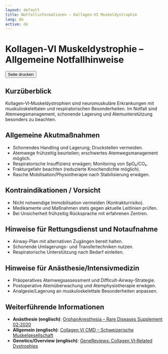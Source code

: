 ```yaml
---
layout: default
title: Notfallinformationen – Kollagen‑VI Muskeldystrophie
lang: de
active: de
---
```


# Kollagen‑VI Muskeldystrophie – Allgemeine Notfallhinweise

<div class="print-controls mb-4">
  <button class="btn btn-outline-secondary" onclick="window.print()">
    <i class="bi bi-printer"></i> Seite drucken
  </button>
</div>

## Kurzüberblick

Kollagen‑VI‑Muskeldystrophien sind neuromuskuläre Erkrankungen mit muskuloskelettalen und respiratorischen Besonderheiten. Im Notfall sind Atemwegsmanagement, schonende Lagerung und Atemunterstützung besonders zu beachten.

## Allgemeine Akutmaßnahmen

- Schonendes Handling und Lagerung; Druckstellen vermeiden.
- Atemwege frühzeitig beurteilen; erschwertes Atemwegsmanagement möglich.
- Respiratorische Insuffizienz erwägen; Monitoring von SpO₂/CO₂.
- Frakturgefahr beachten (reduzierte Knochendichte möglich).
- Rasche Mobilisation/Physiotherapie nach Stabilisierung erwägen.

## Kontraindikationen / Vorsicht

- Nicht notwendige Immobilisation vermeiden (Kontrakturrisiko).
- Medikamente und Maßnahmen stets gegen aktuelle Leitlinien prüfen.
- Bei Unsicherheit frühzeitig Rücksprache mit erfahrenen Zentren.

## Hinweise für Rettungsdienst und Notaufnahme

- Airway-Plan mit alternativen Zugängen bereit halten.
- Schonende Umlagerungs- und Transfertechniken nutzen.
- Respiratorische Unterstützung nach Bedarf einleiten.

## Hinweise für Anästhesie/Intensivmedizin

- Präoperatives Atemwegsassessment und Difficult-Airway-Strategie.
- Postoperative Atemüberwachung und Atemphysiotherapie erwägen.
- Analgesie/Lagerung an muskuloskelettale Besonderheiten anpassen.

## Weiterführende Informationen

- **Anästhesie (englisch)**: [OrphanAnesthesia – Rare Diseases Supplement 02‑2020](https://www.ai-online.info/images/ai-ausgabe/2020/02-2020/Supplement_02-2020_OrphanAnesthesia_2.pdf)
- **Allgemein (englisch)**: [Collagen VI CMD – Schweizerische Muskelgesellschaft](https://www.muskelgesellschaft.ch/wp-content/uploads/2021/07/Collagen-VI-CMD.pdf)
- **Genetics/Overview (englisch)**: [GeneReviews: Collagen VI‑Related Dystrophies](https://www.ncbi.nlm.nih.gov/books/NBK1503/)
